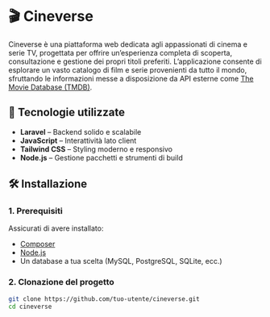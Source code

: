 # 🎬 Cineverse

Cineverse è una piattaforma web dedicata agli appassionati di cinema e serie TV, progettata per offrire un’esperienza completa di scoperta, consultazione e gestione dei propri titoli preferiti. L’applicazione consente di esplorare un vasto catalogo di film e serie provenienti da tutto il mondo, sfruttando le informazioni messe a disposizione da API esterne come [The Movie Database (TMDB)](https://www.themoviedb.org/).

## 🚀 Tecnologie utilizzate

- **Laravel** – Backend solido e scalabile  
- **JavaScript** – Interattività lato client  
- **Tailwind CSS** – Styling moderno e responsivo  
- **Node.js** – Gestione pacchetti e strumenti di build

## 🛠️ Installazione

### 1. Prerequisiti

Assicurati di avere installato:

- [Composer](https://getcomposer.org/)
- [Node.js](https://nodejs.org/)
- Un database a tua scelta (MySQL, PostgreSQL, SQLite, ecc.)

### 2. Clonazione del progetto

```bash
git clone https://github.com/tuo-utente/cineverse.git
cd cineverse
